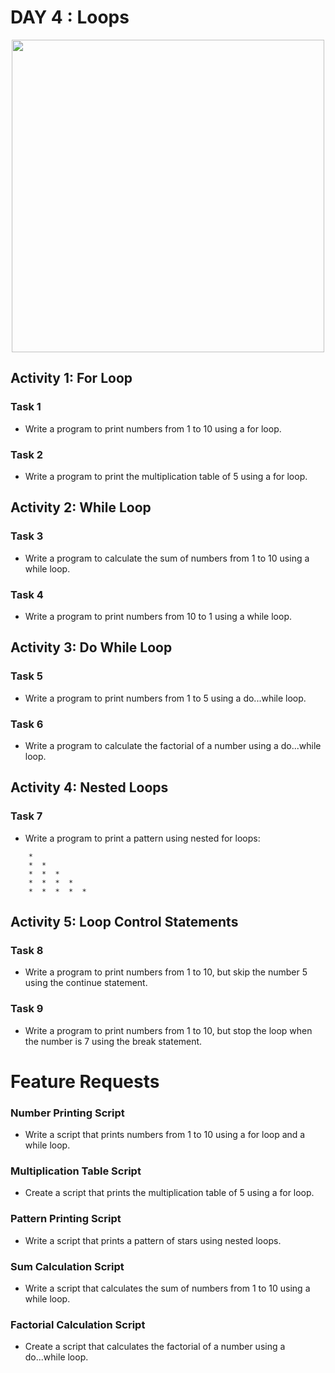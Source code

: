 # DAY 4 : Loops

<div align = center>
<img src="https://i0.wp.com/www.lifeway.cc/wp-content/uploads/2019/03/Day4.jpg?fit=513%2C531&ssl=1" width= 500px>
</div>

## Activity 1: For Loop

### Task 1
- Write a program to print numbers from 1 to 10 using a for loop.

### Task 2
- Write a program to print the multiplication table of 5 using a for loop.

## Activity 2: While Loop

### Task 3
- Write a program to calculate the sum of numbers from 1 to 10 using a while loop.

### Task 4
- Write a program to print numbers from 10 to 1 using a while loop.

## Activity 3: Do While Loop

### Task 5
- Write a program to print numbers from 1 to 5 using a do...while loop.

### Task 6
- Write a program to calculate the factorial of a number using a do...while loop.

## Activity 4: Nested Loops

### Task 7
- Write a program to print a pattern using nested for loops:

```
    *
    *  *
    *  *  *
    *  *  *  *
    *  *  *  *  *
```

## Activity 5: Loop Control Statements

### Task 8
- Write a program to print numbers from 1 to 10, but skip the number 5 using the continue statement.

### Task 9
- Write a program to print numbers from 1 to 10, but stop the loop when the number is 7 using the break statement.

# Feature Requests

### Number Printing Script
- Write a script that prints numbers from 1 to 10 using a for loop and a while loop.

### Multiplication Table Script
- Create a script that prints the multiplication table of 5 using a for loop.

### Pattern Printing Script
- Write a script that prints a pattern of stars using nested loops.

### Sum Calculation Script
- Write a script that calculates the sum of numbers from 1 to 10 using a while loop.

### Factorial Calculation Script
- Create a script that calculates the factorial of a number using a do...while loop.